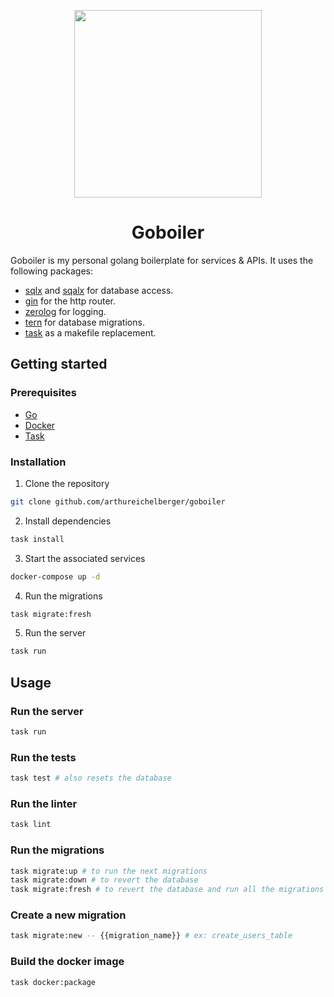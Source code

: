 <p align="center">
<img src="https://github.com/MariaLetta/free-gophers-pack/blob/master/characters/png/47.png?raw=true" width="300px">
</p>

<h1 align="center">Goboiler</h1>

Goboiler is my personal golang boilerplate for services & APIs.
It uses the following packages:
- [sqlx](https://github.com/jackc/sqlx) and [sqalx](https://github.com/heetch/sqalx) for database access.
- [gin](https://github.com/gin-gonic/gin) for the http router.
- [zerolog](https://github.com/rs/zerolog) for logging.
- [tern](https://github.com/jackc/tern) for database migrations.
- [task](https://taskfile.dev) as a makefile replacement.

## Getting started

### Prerequisites

- [Go](https://golang.org/dl/)
- [Docker](https://www.docker.com/products/docker-desktop)
- [Task](https://taskfile.dev/#/installation)

### Installation

1. Clone the repository
```sh
git clone github.com/arthureichelberger/goboiler
```

2. Install dependencies
```sh
task install
```

3. Start the associated services
```sh
docker-compose up -d
```

4. Run the migrations
```sh
task migrate:fresh
```

5. Run the server
```sh
task run
```

## Usage

### Run the server
```sh
task run
```

### Run the tests
```sh
task test # also resets the database
```

### Run the linter
```sh
task lint
```

### Run the migrations
```sh
task migrate:up # to run the next migrations
task migrate:down # to revert the database
task migrate:fresh # to revert the database and run all the migrations
```

### Create a new migration
```sh
task migrate:new -- {{migration_name}} # ex: create_users_table
```

### Build the docker image
```sh
task docker:package
```
